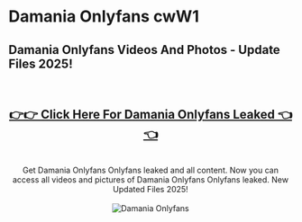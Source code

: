 # Damania Onlyfans cwW1

<h2>Damania Onlyfans Videos And Photos - Update Files 2025!</h2>
<br>
<div align="center">
<h2><a href="https://213.232.235.80/live/video.php?q=damania-onlyfans" rel="nofollow">👉👉 Click Here For Damania Onlyfans Leaked 👈👈</a></h2>

<br>
Get Damania Onlyfans Onlyfans leaked and all content. Now you can access all videos and pictures of Damania Onlyfans Onlyfans leaked. New Updated Files 2025!
<br>
<br>
<a href="https://213.232.235.80/live/video.php?q=damania-onlyfans" rel="nofollow" data-target="animated-image.originalLink"><img src="https://i.imgur.com/dJHk4Zq.gif" alt="Damania Onlyfans" style="max-width: 100%; display: inline-block;" data-target="animated-image.originalImage"></a>
</div>
<br>